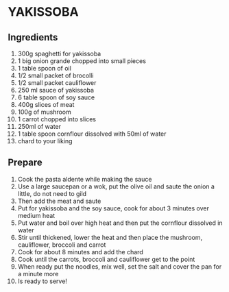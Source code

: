# YAKISSOBA

## Ingredients
1. 300g spaghetti for yakissoba
2. 1 big onion grande chopped into small pieces
3. 1 table spoon of oil
4. 1/2 small packet of brocolli 
5. 1/2 small packet cauliflower
6. 250 ml sauce of yakissoba
7. 6 table spoon of soy sauce
8. 400g slices of meat
9. 100g of mushroom
10. 1 carrot chopped into slices
11. 250ml of water
12. 1 table spoon cornflour dissolved with 50ml of water
13. chard to your liking

## Prepare
1. Cook the pasta aldente while making the sauce
2. Use a large saucepan or a wok, put the olive oil and saute the onion a little, do not need to gild
3. Then add the meat and saute
4. Put for yakissoba and the soy sauce, cook for about 3 minutes over medium heat
5. Put water and boil over high heat and then put the cornflour dissolved in water
6. Stir until thickened, lower the heat and then place the mushroom, cauliflower, broccoli and carrot
7. Cook for about 8 minutes and add the chard
8. Cook until the carrots, broccoli and cauliflower get to the point
9. When ready put the noodles, mix well, set the salt and cover the pan for a minute more
10. Is ready to serve!